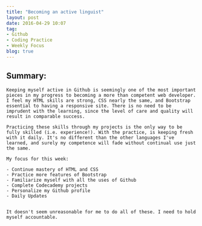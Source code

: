 ```yaml
---
title: "Becoming an active linguist"
layout: post
date: 2016-04-29 10:07
tag:
- Github
- Coding Practice
- Weekly Focus
blog: true
---
```


## Summary:
	
	Keeping myself active in Github is seemingly one of the most important pieces in my progress to becoming a more than competent web developer. I feel my HTML skills are strong, CSS nearly the same, and Bootstrap essential to having a responsive site. There is no need to be imprudent with the learning, since the level of care and quality will result in comparable success. 

	Practicing these skills through my projects is the only way to be fully skilled (i.e. experience!). With the practice, is keeping fresh with it daily. It's no different than the other languages I've learned, and surely my competence will fade without continual use just the same. 

	My focus for this week:

	- Continue mastery of HTML and CSS
	- Practice more features of Bootstrap
	- Familiarize myself with all the uses of Github
	- Complete Codecademy projects
	- Personalize my Github profile
	- Daily Updates


	It doesn't seem unreasonable for me to do all of these. I need to hold myself accountable.



[1]: http://daringfireball.net/projects/markdown/
[2]: http://www.fileformat.info/info/unicode/char/2163/index.htm
[3]: http://www.markitdown.net/
[4]: http://daringfireball.net/projects/markdown/basics
[5]: http://daringfireball.net/projects/markdown/syntax
[6]: http://kune.fr/wp-content/uploads/2013/10/ghost-blog.jpg

